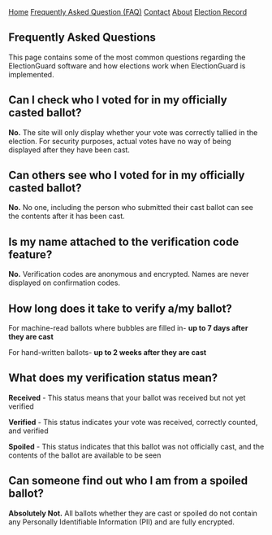 <div class="topnav">
    <a class="active" href="[#home](https://carosso84449.github.io/IMT599/)">Home</a>
    <a href="#FAQ">Frequently Asked Question (FAQ)</a>
    <a href="#contact">Contact</a>
    <a href="#about">About</a>
    <a href="#electionrecord">Election Record</a>
  </div>


## Frequently Asked Questions

This page contains some of the most common questions regarding the ElectionGuard software and how elections work when ElectionGuard is implemented.

## Can I check who I voted for in my officially casted ballot?

<b>No.</b> The site will only display whether your vote was correctly tallied in the election. For security purposes, actual votes have no way of being displayed after they have been cast.

## Can others see who I voted for in my officially casted ballot?

<b>No.</b> No one, including the person who submitted their cast ballot can see the contents after it has been cast.

## Is my name attached to the verification code feature?

<b>No.</b> Verification codes are anonymous and encrypted. Names are never displayed on confirmation codes.

## How long does it take to verify a/my ballot?

For machine-read ballots where bubbles are filled in- <b>up to 7 days after they are cast</b>

For hand-written ballots- <b>up to 2 weeks after they are cast</b>

## What does my verification status mean?

<b>Received</b> - This status means that your ballot was received but not yet verified

<b>Verified</b> - This status indicates your vote was received, correctly counted, and verified

<b>Spoiled</b> - This status indicates that this ballot was not officially cast, and the contents of the ballot are available to be seen

## Can someone find out who I am from a spoiled ballot?

<b>Absolutely Not.</b> All ballots whether they are cast or spoiled do not contain any Personally Identifiable Information (PII) and are fully encrypted.
